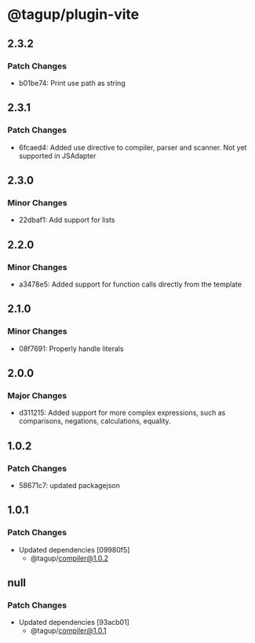 # @tagup/plugin-vite

## 2.3.2

### Patch Changes

- b01be74: Print use path as string

## 2.3.1

### Patch Changes

- 6fcaed4: Added use directive to compiler, parser and scanner. Not yet supported in JSAdapter

## 2.3.0

### Minor Changes

- 22dbaf1: Add support for lists

## 2.2.0

### Minor Changes

- a3478e5: Added support for function calls directly from the template

## 2.1.0

### Minor Changes

- 08f7691: Properly handle literals

## 2.0.0

### Major Changes

- d311215: Added support for more complex expressions, such as comparisons, negations, calculations, equality.

## 1.0.2

### Patch Changes

- 58671c7: updated packagejson

## 1.0.1

### Patch Changes

- Updated dependencies [09980f5]
  - @tagup/compiler@1.0.2

## null

### Patch Changes

- Updated dependencies [93acb01]
  - @tagup/compiler@1.0.1
